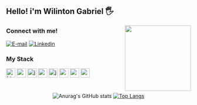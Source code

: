 ## Hello! i'm Wilinton Gabriel 🖐️


<img align="right" height="180px" src="https://user-images.githubusercontent.com/74038190/212748830-4c709398-a386-4761-84d7-9e10b98fbe6e.gif" />

### Connect with me!

[![E-mail](https://img.shields.io/badge/Gmail-D14836?style=for-the-badge&logo=gmail&logoColor=626B71&color=black)](mailto:wilintongabrielss1@gmail.com)
[![Linkedin](https://img.shields.io/badge/-LinkedIn-000?style=for-the-badge&logo=linkedin&logoColor=626B71&color:FFF)](https://www.linkedin.com/in/wilinton-gabriel-40b591249/)


<div align="left">

  ### My Stack
  <img src="https://cdn.jsdelivr.net/gh/devicons/devicon/icons/html5/html5-original.svg" height="25" alt="html5 logo" title="Html 5" />
  <img src="https://cdn.jsdelivr.net/gh/devicons/devicon/icons/css3/css3-original.svg" height="25" alt="css3 logo" title="Css 3" />
  <img src="https://cdn.jsdelivr.net/gh/devicons/devicon/icons/javascript/javascript-plain.svg" height="25" alt="javascript logo" title="Javascript" />
  <img src="https://cdn.jsdelivr.net/gh/devicons/devicon/icons/nodejs/nodejs-original.svg" height="25" alt="nodeJS logo" title="Node JS" />
  <img src="https://cdn.jsdelivr.net/gh/devicons/devicon/icons/java/java-original.svg" height="25" alt="java logo" title="Java" />
  <img src="https://cdn.jsdelivr.net/gh/devicons/devicon/icons/spring/spring-original.svg" height="25" alt="spring logo" title="Spring Framework" />
  <img src="https://cdn.jsdelivr.net/gh/devicons/devicon/icons/mysql/mysql-original.svg" height="25" alt="mysql logo" title="MySql" />
  <img src="https://cdn.jsdelivr.net/gh/devicons/devicon/icons/postgresql/postgresql-original.svg" height="25" alt="postgresql logo" title="Postgre SQL" />
</div>

#

<div style="text-align: center;" align="center">
  
![Anurag's GitHub stats](https://github-readme-stats.vercel.app/api?username=willGabriell&theme=github_dark&show_icons=true&rank_icon=github&hide_title=true&include_all_commits=false&count_private=true&line_height=25&hide=issues)
[![Top Langs](https://github-readme-stats.vercel.app/api/top-langs/?username=willGabriell&layout=compact&theme=github_dark)]()

</div>


